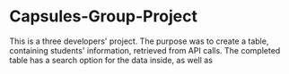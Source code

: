 # Capsules-Group-Project

This is a three developers' project. The purpose was to create a table, containing students' information, retrieved from API calls.
The completed table has a search option for the data inside, as well as 